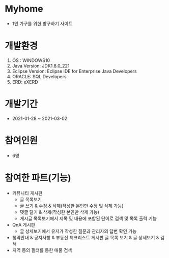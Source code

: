 # Myhome
* 1인 가구를 위한 방구하기 사이트

# 개발환경

1. OS : WINDOWS10
2. Java Version: JDK1.8.0_221
3. Eclipse Version: Eclipse IDE for Enterprise Java Developers
4. ORACLE: SQL Developers
5. ERD: eXERD

# 개발기간

* 2021-01-28 ~ 2021-03-02

# 참여인원
* 6명

# 참여한 파트(기능)

* 커뮤니티 게시판
  - 글 목록보기
  - 글 쓰기 & 수정 & 삭제(작성한 본인만 수정 및 삭제 가능)
  - 댓글 달기 & 삭제(작성한 본인만 삭제 가능)
  - 게시글 목록보기에서 제목 및 내용에 포함된 단어로 검색 및 목록 출력 기능
* QnA 게시판
  - 글 상세보기에서 유저가 작성한 질문과 관리자의 답변 확인 가능
* 청약안내 & 공지사항 & 부동산 체크리스트 게시판 글 목록 보기 & 글 상세보기 & 검색
* 지역 등의 필터를 통한 매물 검색

